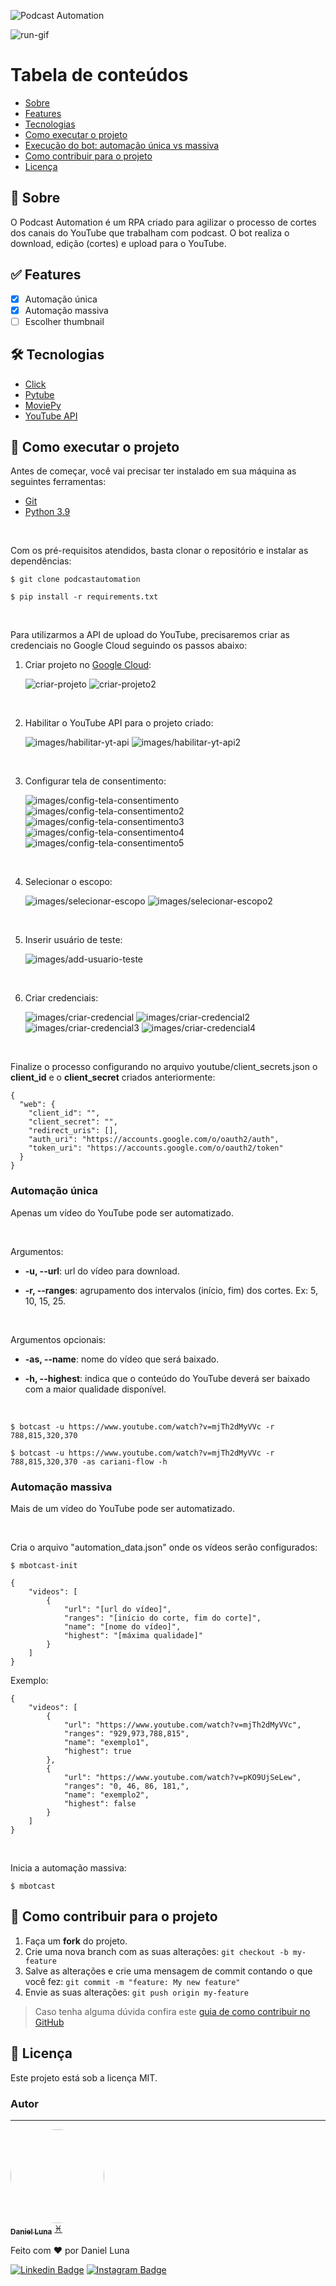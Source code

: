 ![Podcast Automation](https://uploaddeimagens.com.br/images/003/823/964/full/banner_%281%29.png?1649715642)

![run-gif](images/gif2.gif)

Tabela de conteúdos
=================
<!--ts-->
   * [Sobre](#🤖-sobre)
   * [Features](#✅-features)
   * [Tecnologias](#🛠-tecnologias)
   * [Como executar o projeto](#🚀-como-executar-o-projeto)
   * [Execução do bot: automação única vs massiva](#automação-única)
   * [Como contribuir para o projeto](#💖-como-contribuir-para-o-projeto)
   * [Licença](#📝-licença)

## 🤖 Sobre 

O Podcast Automation é um RPA criado para agilizar o processo de cortes dos canais do YouTube que trabalham com podcast. O bot realiza o download, edição (cortes) e upload para o YouTube.

## ✅ Features
- [x] Automação única
- [x] Automação massiva 
- [ ] Escolher thumbnail 

## 🛠 Tecnologias

- [Click](https://palletsprojects.com/p/click/)
- [Pytube](https://pytube.io/en/latest/index.html)
- [MoviePy](https://zulko.github.io/moviepy/)
- [YouTube API](https://developers.google.com/youtube/v3/guides/uploading_a_video)

## 🚀 Como executar o projeto

Antes de começar, você vai precisar ter instalado em sua máquina as seguintes ferramentas: 
- [Git](https://git-scm.com)
- [Python 3.9](https://www.python.org/downloads/) 

<br>

Com os pré-requisitos atendidos, basta clonar o repositório e instalar as dependências:
```
$ git clone podcastautomation

$ pip install -r requirements.txt
```

<br>

Para utilizarmos a API de upload do YouTube, precisaremos criar as credenciais no Google Cloud seguindo os passos abaixo:

1. Criar projeto no [Google Cloud](https://console.cloud.google.com):

    
    ![criar-projeto](images/criar-projeto.png)
    ![criar-projeto2](images/criar-projeto2.png)

<br>

2. Habilitar o YouTube API para o projeto criado:
    
   
    ![images/habilitar-yt-api](images/habilitar-yt-api.png)
    ![images/habilitar-yt-api2](images/habilitar-yt-api2.png)

<br>
 
3. Configurar tela de consentimento:

      
    ![images/config-tela-consentimento](images/config-tela-consentimento.png)
    ![images/config-tela-consentimento2](images/config-tela-consentimento2.png)
    ![images/config-tela-consentimento3](images/config-tela-consentimento3.png)
    ![images/config-tela-consentimento4](images/config-tela-consentimento4.png)
    ![images/config-tela-consentimento5](images/config-tela-consentimento5.png)

<br>

4. Selecionar o escopo:

    
    ![images/selecionar-escopo](images/selecionar-escopo.png)
    ![images/selecionar-escopo2](images/selecionar-escopo2.png)

<br>

5. Inserir usuário de teste:
    

     ![images/add-usuario-teste](images/add-usuario-teste.png)

<br>

6. Criar credenciais:


      ![images/criar-credencial](images/criar-credencial.png)
      ![images/criar-credencial2](images/criar-credencial2.png)
      ![images/criar-credencial3](images/criar-credencial3.png)
      ![images/criar-credencial4](images/criar-credencial4.png)

<br>

Finalize o processo configurando no arquivo youtube/client_secrets.json o **client_id** e o **client_secret** criados anteriormente:
```
{
  "web": {
    "client_id": "",
    "client_secret": "",
    "redirect_uris": [],
    "auth_uri": "https://accounts.google.com/o/oauth2/auth",
    "token_uri": "https://accounts.google.com/o/oauth2/token"
  }
}
```

### Automação única
Apenas um vídeo do YouTube pode ser automatizado.

<br>

Argumentos:
- **-u, --url**: url do vídeo para download.

- **-r, --ranges**: agrupamento dos intervalos (início, fim) dos cortes. Ex:
                     5, 10, 15, 25.

<br>

Argumentos opcionais:
- **-as, --name**: nome do vídeo que será baixado.

- **-h, --highest**: indica que o conteúdo do YouTube deverá ser baixado com a maior qualidade disponível.

<br>

```
$ botcast -u https://www.youtube.com/watch?v=mjTh2dMyVVc -r 788,815,320,370

$ botcast -u https://www.youtube.com/watch?v=mjTh2dMyVVc -r 788,815,320,370 -as cariani-flow -h
```

### Automação massiva
Mais de um vídeo do YouTube pode ser automatizado.

<br>

Cria o arquivo "automation_data.json" onde os vídeos serão configurados:
```
$ mbotcast-init
```

```
{
    "videos": [
        {
            "url": "[url do vídeo]",
            "ranges": "[início do corte, fim do corte]",
            "name": "[nome do vídeo]",
            "highest": "[máxima qualidade]"
        }
    ]
}
```

Exemplo:

```
{
    "videos": [
        {
            "url": "https://www.youtube.com/watch?v=mjTh2dMyVVc",
            "ranges": "929,973,788,815",
            "name": "exemplo1",
            "highest": true
        },
        {
            "url": "https://www.youtube.com/watch?v=pKO9UjSeLew",
            "ranges": "0, 46, 86, 181,",
            "name": "exemplo2",
            "highest": false
        }
    ]
}
```

<br>

Inicia a automação massiva:
```
$ mbotcast
```
## 💖 Como contribuir para o projeto

1.  Faça um **fork** do projeto.
2.  Crie uma nova branch com as suas alterações: `git checkout -b my-feature`
3.  Salve as alterações e crie uma mensagem de commit contando o que você fez: `git commit -m "feature: My new feature"`
4.  Envie as suas alterações: `git push origin my-feature`

> Caso tenha alguma dúvida confira este [guia de como contribuir no GitHub](https://github.com/firstcontributions/first-contributions)

## 📝 Licença

Este projeto está sob a licença MIT.

### Autor
---

<a href="https://avatars.githubusercontent.com/u/65408734?s=400&u=230243e2beb13503eeb96877ee98161a91708524&v=4">
 <img style="border-radius: 50%;" src="https://avatars.githubusercontent.com/u/65408734?s=400&u=230243e2beb13503eeb96877ee98161a91708524&v=4" width="150px;" alt=""/>
 <br />
 <sub><b>Daniel Luna</b></sub></a> <a href="https://www.linkedin.com/in/daniel-luna-a8401b1ba/" title="">♓</a>


Feito com ❤️ por Daniel Luna

[![Linkedin Badge](https://img.shields.io/badge/LinkedIn-0077B5?style=for-the-badge&logo=linkedin&logoColor=white)](https://www.linkedin.com/in/daniel-luna-a8401b1ba/) 
[![Instagram Badge](https://img.shields.io/badge/Instagram-E4405F?style=for-the-badge&logo=instagram&logoColor=white)](https://www.instagram.com/zdanielluna/)

